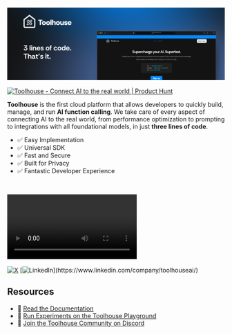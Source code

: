 ![Banner](assets/Banner.png)

<a href="https://www.producthunt.com/posts/toolhouse?embed=true&utm_source=badge-top-post-badge&utm_medium=badge&utm_souce=badge-toolhouse" target="_blank"><img src="https://api.producthunt.com/widgets/embed-image/v1/top-post-badge.svg?post_id=628594&theme=light&period=daily" alt="Toolhouse - Connect&#0032;AI&#0032;to&#0032;the&#0032;real&#0032;world | Product Hunt" style="width: 250px; height: 54px;" width="250" height="54" /></a>

**Toolhouse** is the first cloud platform that allows developers to quickly build, manage, and run **AI function calling**. We take care of every aspect of connecting AI to the real world, from performance optimization to prompting to integrations with all foundational models, in just **three lines of code**.

- ✅ Easy Implementation
- ✅ Universal SDK
- ✅ Fast and Secure
- ✅ Built for Privacy
- ✅ Fantastic Developer Experience

<br>

<video controls src="assets/Toolhouse Intro.mp4" title="Title"></video>

[![X](https://img.shields.io/badge/X-@toolhouseai-%23000000.svg?style=for-the-badge&logo=X&logoColor=white)](https://twitter.com/toolhouseai) [![LinkedIn](https://img.shields.io/badge/linkedin-toolhouseai-%230077B5.svg?&style=for-the-badge&logo=linkedin&logoColor=white")](https://www.linkedin.com/company/toolhouseai/)

## Resources

 - 📑 [Read the Documentation](https://docs.toolhouse.ai)
 - 🏃 [Run Experiments on the Toolhouse Playground](https://toolhouseplayground.streamlit.app)
 - 🌱 [Join the Toolhouse Community on Discord](https://discord.gg/jWDzFNXWS4)
